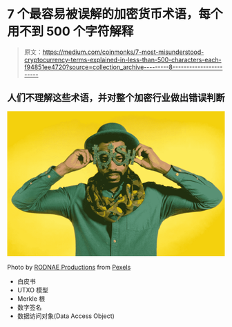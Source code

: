 # 7 个最容易被误解的加密货币术语，每个用不到 500 个字符解释

> 原文：<https://medium.com/coinmonks/7-most-misunderstood-cryptocurrency-terms-explained-in-less-than-500-characters-each-f94851ee4720?source=collection_archive---------8----------------------->

## 人们不理解这些术语，并对整个加密行业做出错误判断

![](img/0e93b27c03ca41e3b5197fedceb1abf7.png)

Photo by [RODNAE Productions](https://www.pexels.com/@rodnae-prod?utm_content=attributionCopyText&utm_medium=referral&utm_source=pexels) from [Pexels](https://www.pexels.com/photo/a-man-wearing-a-customized-eyewear-7080392/?utm_content=attributionCopyText&utm_medium=referral&utm_source=pexels)

*   白皮书
*   UTXO 模型
*   Merkle 根
*   数字签名
*   数据访问对象(Data Access Object)